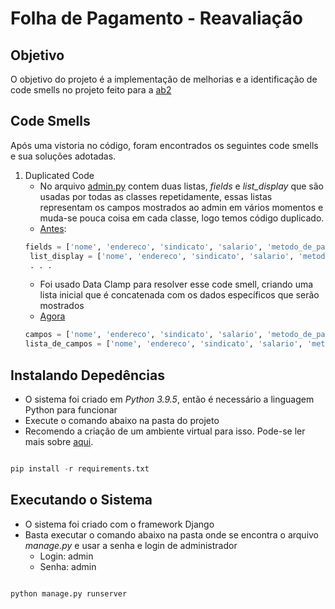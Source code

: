 # Folha de Pagamento - Reavaliação
## Objetivo
O objetivo do projeto é a implementação de melhorias e a identificação de code smells no projeto feito para a [ab2](https://github.com/brsevero/folha_refatorada)

## Code Smells
Após uma vistoria no código, foram encontrados os seguintes code smells e sua soluções adotadas.

1. Duplicated Code
   - No arquivo [admin.py]() contem duas listas, _fields_ e _list_display_ que são usadas por todas as classes repetidamente, essas listas representam os campos mostrados ao admin em vários momentos e muda-se pouca coisa em cada classe, logo temos código duplicado.
   - [Antes](https://github.com/brsevero/folha_refatorada/blob/01c121f3aaa4f571c04e3791daccf96bb677567c/sistema/admin.py#L5):
   ~~~Python
   fields = ['nome', 'endereco', 'sindicato', 'salario', 'metodo_de_pagamento', 'dia_do_pagamento']
    list_display = ['nome', 'endereco', 'sindicato', 'salario', 'metodo_de_pagamento', 'dia_do_pagamento','pagamento']
    . . . 
   ~~~
   - Foi usado Data Clamp para resolver esse code smell, criando uma lista inicial que é concatenada com os dados específicos que serão mostrados
   - [Agora]()
   ~~~Python
   campos = ['nome', 'endereco', 'sindicato', 'salario', 'metodo_de_pagamento']
   lista_de_campos = ['nome', 'endereco', 'sindicato', 'salario', 'metodo_de_pagamento','pagamento']
   ~~~

## Instalando Depedências
- O sistema foi criado em _Python 3.9.5_, então é necessário a linguagem Python para funcionar
- Execute o comando abaixo na pasta do projeto
- Recomendo a criação de um ambiente virtual para isso. Pode-se ler mais sobre [aqui](https://docs.python.org/pt-br/3/tutorial/venv.html).

~~~python

pip install -r requirements.txt

~~~

## Executando o Sistema
- O sistema foi criado com o framework Django
- Basta executar o comando abaixo na pasta onde se encontra o arquivo _manage.py_ e usar a senha e login de administrador
  - Login: admin
  - Senha: admin

~~~python

python manage.py runserver

~~~